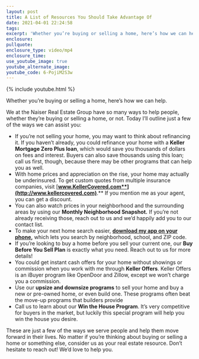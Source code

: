 ```yaml
---
layout: post
title: A List of Resources You Should Take Advantage Of
date: 2021-04-01 22:24:58
tags:
excerpt: 'Whether you’re buying or selling a home, here’s how we can help.'
enclosure:
pullquote:
enclosure_type: video/mp4
enclosure_time:
use_youtube_image: true
youtube_alternate_image:
youtube_code: 6-PojiM2S3w
---
```

{% include youtube.html %}

Whether you’re buying or selling a home, here’s how we can help.

We at the Naiser Real Estate Group have so many ways to help people, whether they’re buying or selling a home, or not. Today I’ll outline just a few of the ways we can assist you:

* If you’re not selling your home, you may want to think about refinancing it. If you haven’t already, you could refinance your home with a **Keller Mortgage Zero Plus loan**, which would save you thousands of dollars on fees and interest. Buyers can also save thousands using this loan; call us first, though, because there may be other programs that can help you as well.
* With home prices and appreciation on the rise, your home may actually be underinsured. To get custom quotes from multiple insurance companies, visit [**www.KellerCovered.com**](http://www.kellercovered.com)**.** If you mention me as your agent, you can get a discount.&nbsp;
* You can also watch prices in your neighborhood and the surrounding areas by using our **Monthly Neighborhood Snapshot.** If you’re not already receiving those, reach out to us and we’d happily add you to our contact list.
* To make your next home search easier, [**download my app on your phone**](https://kw.com/download/KW15TB9I?_branch_match_id=901560592198751190)**,** which lets you search by neighborhood, school, and ZIP code.
* If you’re looking to buy a home before you sell your current one, our **Buy Before You Sell Plan** is exactly what you need. Reach out to us for more details\!
* You could get instant cash offers for your home without showings or commission when you work with me through **Keller Offers**. Keller Offers is an iBuyer program like OpenDoor and Zillow, except we won’t charge you a commission.
* Use our **upsize and downsize programs** to sell your home and buy a new or pre-owned home, or even build one. These programs often beat the move-up programs that builders provide
* Call us to learn about our **Win the House Program**. It’s very competitive for buyers in the market, but luckily this special program will help you win the house you desire.&nbsp;

These are just a few of the ways we serve people and help them move forward in their lives. No matter if you’re thinking about buying or selling a home or something else, consider us as your real estate resource. Don’t hesitate to reach out\! We’d love to help you.
